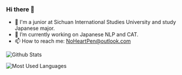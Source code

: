 ### Hi there 👋

<!--
**NoHeartPen/NoHeartPen** is a ✨ _special_ ✨ repository because its `README.md` (this file) appears on your GitHub profile.

Here are some ideas to get you started:


- 👯 I’m looking to collaborate on ...
- 🤔 I’m looking for help with ...
- 💬 Ask me about ...
- 📫 How to reach me: ...
- 🌱 I’m currently learning Japanese 
- 😄 Pronouns: ...
- ⚡ Fun fact: ...
-->

- 🏫 I'm a junior at Sichuan International Studies University and study Japanese major.
- 🔭 I’m currently working on Japanese NLP and CAT.
- 📫 How to reach me: NoHeartPen@outlook.com


![Github Stats](https://github-readme-stats.vercel.app/api?username=NoHeartPen&show_icons=true&theme=dark&count_private=true)

![Most Used Languages](https://github-readme-stats.vercel.app/api/top-langs/?username=NoHeartPen&theme=dark&layout=compact)
